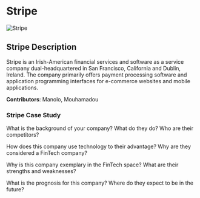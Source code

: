 # Stripe
![Stripe](https://stripe.com/img/v3/home/social.png)
## Stripe Description
Stripe is an Irish-American financial services and software as a service company dual-headquartered in San Francisco, California and Dublin, Ireland. The company primarily offers payment processing software and application programming interfaces for e-commerce websites and mobile applications.

**Contributors**: Manolo, Mouhamadou
### Stripe Case Study

What is the background of your company? What do they do? Who are their competitors?


How does this company use technology to their advantage? Why are they considered a FinTech company?


Why is this company exemplary in the FinTech space? What are their strengths and weaknesses?


What is the prognosis for this company? Where do they expect to be in the future?
